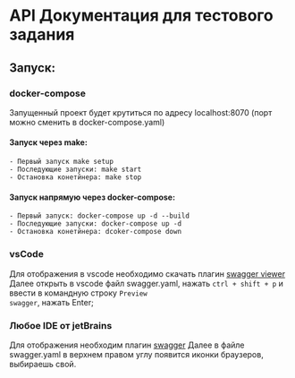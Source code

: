 # API Документация для тестового задания

## Запуск:
### docker-compose
Запущенный проект будет крутиться по адресу localhost:8070 (порт можно сменить в docker-compose.yaml)
#### Запуск через make:
    - Первый запуск make setup
    - Последующие запуски: make start
    - Остановка конетйнера: make stop
#### Запуск напрямую через docker-compose:
    - Первый запуск: docker-compose up -d --build
    - Последующие запуски: docker-compose up -d
    - Остановка конетйнера: dcoker-compose down
### vsCode
Для отображения в vscode необходимо скачать плагин [swagger viewer](https://marketplace.visualstudio.com/items?itemName=Arjun.swagger-viewer) <br>
Далее открыть в vscode файл swagger.yaml, нажать <code>ctrl + shift + p</code> и ввести в командную строку <code>Preview swagger</code>, нажать Enter;
### Любое IDE от jetBrains
Для отображения необходим плагин [swagger](https://plugins.jetbrains.com/plugin/14837-openapi-swagger-editor)
Далее в файле swagger.yaml в верхнем правом углу появится иконки браузеров, выбираешь свой.
